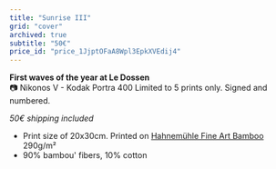 ```yaml
---
title: "Sunrise III"
grid: "cover"
archived: true
subtitle: "50€"
price_id: "price_1JjptOFaA8Wpl3EpkXVEdij4"
---
```

**First waves of the year at Le Dossen**  
📷 Nikonos V - Kodak Portra 400
Limited to 5 prints only. Signed and numbered.

*50€ shipping included*

- Print size of 20x30cm. Printed on [Hahnemühle Fine Art Bamboo](https://www.hahnemuehle.com/fr/digital-fineart/les-papiers-a-jet-dencre-fineart/natural-line/p/Product/show/202/1036.html) 290g/m²
- 90% bambou' fibers, 10% cotton
